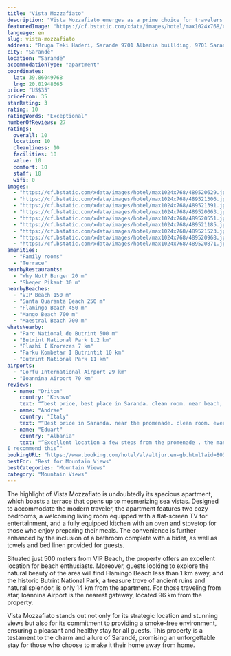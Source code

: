 ```yaml
---
title: "Vista Mozzafiato"
description: "Vista Mozzafiato emerges as a prime choice for travelers seeking the perfect blend of comfort and scenic beauty in Sarandë."
featuredImage: "https://cf.bstatic.com/xdata/images/hotel/max1024x768/489520629.jpg?k=b1c6d6298f5f38c1a8e444d90aa42f297f6f884e6567cc90207da85e410beb28&o=&hp=1"
language: en
slug: vista-mozzafiato
address: "Rruga Teki Haderi, Sarande 9701 Albania buillding, 9701 Sarandë, Albania"
city: "Sarandë"
location: "Sarandë"
accommodationType: "apartment"
coordinates:
  lat: 39.86049768
  lng: 20.01948665
price: "US$35"
priceFrom: 35
starRating: 3
rating: 10
ratingWords: "Exceptional"
numberOfReviews: 27
ratings:
  overall: 10
  location: 10
  cleanliness: 10
  facilities: 10
  value: 10
  comfort: 10
  staff: 10
  wifi: 0
images:
  - "https://cf.bstatic.com/xdata/images/hotel/max1024x768/489520629.jpg?k=b1c6d6298f5f38c1a8e444d90aa42f297f6f884e6567cc90207da85e410beb28&o=&hp=1"
  - "https://cf.bstatic.com/xdata/images/hotel/max1024x768/489521306.jpg?k=623b3858fbef026f2930e75c63070b52ad125b25190d77caf0fb7b889a0983cd&o=&hp=1"
  - "https://cf.bstatic.com/xdata/images/hotel/max1024x768/489521391.jpg?k=3effa5b145795ec380bc759f7141f7a6d682378127309bebf02457f7e36977a7&o=&hp=1"
  - "https://cf.bstatic.com/xdata/images/hotel/max1024x768/489520063.jpg?k=37d80f90b3c475331199adb02d6eea942b9fda20a76b3f31499167b77d72e32b&o=&hp=1"
  - "https://cf.bstatic.com/xdata/images/hotel/max1024x768/489520551.jpg?k=6c5ab1161f8132bd6b0bc92f94e42e049f7db4f5d6dce64b2d3e6dce6392c448&o=&hp=1"
  - "https://cf.bstatic.com/xdata/images/hotel/max1024x768/489521185.jpg?k=2a3f087b37c5181aad6cf468db5417d0e859a86808d7eb1c2c510d4885fb4f22&o=&hp=1"
  - "https://cf.bstatic.com/xdata/images/hotel/max1024x768/489521523.jpg?k=a723595981118224fffa1d204f7b97637fa74d24af38f1708b23a173b5e2fb57&o=&hp=1"
  - "https://cf.bstatic.com/xdata/images/hotel/max1024x768/489520968.jpg?k=17b3f47036fd1a05b3e1b728fb790551e3fa39b4c322b26e5826f143905fbfc9&o=&hp=1"
  - "https://cf.bstatic.com/xdata/images/hotel/max1024x768/489520871.jpg?k=7af93b129e4f5b743eff1739f59d19397779f8c2e9772821b2d7d150f963e48b&o=&hp=1"
amenities:
  - "Family rooms"
  - "Terrace"
nearbyRestaurants:
  - "Why Not? Burger 20 m"
  - "Sheqer Pikant 30 m"
nearbyBeaches:
  - "VIP Beach 150 m"
  - "Santa Quaranta Beach 250 m"
  - "Flamingo Beach 450 m"
  - "Mango Beach 700 m"
  - "Maestral Beach 700 m"
whatsNearby:
  - "Parc National de Butrint 500 m"
  - "Butrint National Park 1.2 km"
  - "Plazhi I Krorezes 7 km"
  - "Parku Kombetar I Butrintit 10 km"
  - "Butrint National Park 11 km"
airports:
  - "Corfu International Airport 29 km"
  - "Ioannina Airport 70 km"
reviews:
  - name: "Driton"
    country: "Kosovo"
    text: "“best price, best place in Saranda. clean room. near beach, promenade, bar, restaurant, atm, l recommend it”"
  - name: "Andrae"
    country: "Italy"
    text: "“Best price in Saranda. near the promenade. clean room. everything perfect”"
  - name: "Eduart"
    country: "Albania"
    text: "“Excellent location a few steps from the promenade . the manager, kind and helpful person, always ready to satisfy any request.
I recommend this”"
bookingURL: "https://www.booking.com/hotel/al/altjur.en-gb.html?aid=8035640"
bestFor: "Best for Mountain Views"
bestCategories: "Mountain Views"
category: "Mountain Views"
---
```


The highlight of Vista Mozzafiato is undoubtedly its spacious apartment, which boasts a terrace that opens up to mesmerizing sea vistas. Designed to accommodate the modern traveler, the apartment features two cozy bedrooms, a welcoming living room equipped with a flat-screen TV for entertainment, and a fully equipped kitchen with an oven and stovetop for those who enjoy preparing their meals. The convenience is further enhanced by the inclusion of a bathroom complete with a bidet, as well as towels and bed linen provided for guests.

Situated just 500 meters from VIP Beach, the property offers an excellent location for beach enthusiasts. Moreover, guests looking to explore the natural beauty of the area will find Flamingo Beach less than 1 km away, and the historic Butrint National Park, a treasure trove of ancient ruins and natural splendor, is only 14 km from the apartment. For those traveling from afar, Ioannina Airport is the nearest gateway, located 96 km from the property.

Vista Mozzafiato stands out not only for its strategic location and stunning views but also for its commitment to providing a smoke-free environment, ensuring a pleasant and healthy stay for all guests. This property is a testament to the charm and allure of Sarandë, promising an unforgettable stay for those who choose to make it their home away from home.